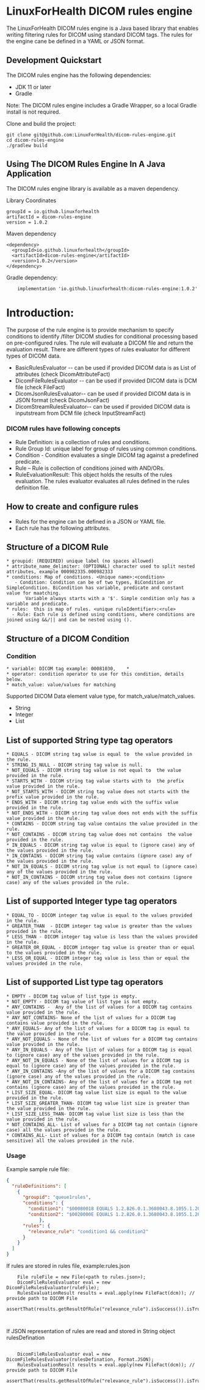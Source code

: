 # LinuxForHealth DICOM rules engine 

The LinuxForHealth DICOM rules engine is a Java based library that enables writing filtering rules for DICOM using standard DICOM tags. The rules for the engine cane be defined in a YAML or JSON format.


## Development Quickstart

The DICOM rules engine has the following dependencies:

* JDK 11 or later
* Gradle 

Note: The DICOM rules engine includes a Gradle Wrapper, so a local Gradle install is not required.

Clone and build the project:
```
git clone git@github.com:LinuxForHealth/dicom-rules-engine.git
cd dicom-rules-engine
./gradlew build
```

## Using The DICOM Rules Engine In A Java Application

The DICOM rules engine library is available as a maven dependency. 

Library Coordinates
```
groupId = io.github.linuxforhealth
artifactId = dicom-rules-engine
version = 1.0.2
```

Maven dependency
```
<dependency>
  <groupId>io.github.linuxforhealth</groupId>
  <artifactId>dicom-rules-engine</artifactId>
  <version>1.0.2</version>
</dependency>
```

Gradle dependency:
```
    implementation 'io.github.linuxforhealth:dicom-rules-engine:1.0.2'
```     



# Introduction:
The purpose of the rule engine is to provide mechanism to specify conditions to identify /filter DICOM studies for conditional processing based on pre-configured rules. The rule will evaluate a DICOM file and return the evaluation result. There are different types of rules evaluator for different types of DICOM data.
* BasicRulesEvaluator -- can be used if provided DICOM data is as List of attributes (check DicomAttributeFact) 
* DicomFileRulesEvaluator -- can be used if provided DICOM data is DCM file (check FileFact)
* DicomJsonRulesEvaluator-- can be used if provided DICOM data is in JSON format (check DicomJsonFact)
* DicomStreamRulesEvaluator-- can be used if provided DICOM data is inputstream from DCM file (check InputStreamFact)

### DICOM rules have following concepts
 * Rule Definition: is a collection of rules and conditions.
 * Rule Group Id: unique label for group of rules using common conditions.
 * Condition - Condition evaluates a single DICOM tag against a predefined predicate. 
 * Rule – Rule is collection of conditions joined with AND/ORs.
 * RuleEvaluationResult: This object holds the results of the rules evaluation. The rules evaluator evaluates all rules defined in the rules definition file. 

 
## How to create and configure rules
* Rules for the engine can be defined in a JSON or YAML file.
* Each rule has the following attributes.
    
## Structure of a DICOM Rule
    * groupid: (REQUIRED) unique label (no spaces allowed)
    * attribute_name_delimiter: (OPTIONAL) character used to split nested attributes, example 000982335.000982333
    * conditions: Map of conditions. <Unique name>:<condition>
       - Condition: Condition can be of two types, BiCondition or SimpleCondition. BiCondition has variable, predicate and constant value for maatching.
           Variable always starts with a '$'. Simple condition only has a variable and predicate.
    * rules:  this is map of rules. <unique ruleIdentifier>:<rule>
      - Rule: Each rule is defined using conditions, where conditions are joined using &&/|| and can be nested using ().   

 ## Structure of a DICOM Condition
 ### Condition
   
    * variable: DICOM tag example: 00081030,    * 
    * operator: condition operator to use for this condition, details below.
    * match_value: value/values for matching
   
  Supported DICOM Data element value type, for match_value/match_values.
  
   * String
   * Integer
   * List
   
 ## List of supported String type tag operators
 
    * EQUALS - DICOM string tag value is equal to  the value provided in the rule.
    * STRING_IS_NULL - DICOM string tag value is null.
    * NOT_EQUALS - DICOM string tag value is not equal to  the value provided in the rule.
    * STARTS_WITH - DICOM string tag value starts with to  the prefix value provided in the rule.
    * NOT_STARTS_WITH - DICOM string tag value does not starts with the prefix value provided in the rule.
    * ENDS_WITH - DICOM string tag value ends with the suffix value provided in the rule.
    * NOT_ENDS_WITH - DICOM string tag value does not ends with the suffix value provided in the rule.
    * CONTAINS - DICOM string tag value contains the value provided in the rule.
    * NOT_CONTAINS - DICOM string tag value does not contains  the value provided in the rule.
    * IN_EQUALS - DICOM string tag value is equal to (ignore case) any of the values provided in the rule.
    * IN_CONTAINS - DICOM string tag value contains (ignore case) any of the values provided in the rule.
    * NOT_IN_EQUALS - DICOM string tag value is not equal to (ignore case) any of the values provided in the rule.
    * NOT_IN_CONTAINS - DICOM string tag value does not contains (ignore case) any of the values provided in the rule.
 
 ## List of supported Integer type tag operators
 
    * EQUAL_TO - DICOM integer tag value is equal to the values provided in the rule.
    * GREATER_THAN  - DICOM integer tag value is greater than the values provided in the rule.
    * LESS_THAN - DICOM integer tag value is less than the values provided in the rule.
    * GREATER_OR_EQUAL - DICOM integer tag value is greater than or equal to the values provided in the rule.
    * LESS_OR_EQUAL - DICOM integer tag value is less than or equal the values provided in the rule.
 
 ## List of supported List type tag operators
 
    * EMPTY - DICOM tag value of list type is empty.
    * NOT_EMPTY - DICOM tag value of list type is not empty.
    * ANY_CONTAINS -  Any of the list of values for a DICOM tag contains value provided in the rule.
    * ANY_NOT_CONTAINS- None of the list of values for a DICOM tag contains value provided in the rule.
    * ANY_EQUALS- Any of the list of values for a DICOM tag is equal to the value provided in the rule.
    * ANY_NOT_EQUALS - None of the list of values for a DICOM tag contains value provided in the rule.
    * ANY_IN_EQUALS - Any of the list of values for a DICOM tag is equal to (ignore case) any of the values provided in the rule.
    * ANY_NOT_IN_EQUALS - None of the list of values for a DICOM tag is equal to (ignore case) any of the values provided in the rule.
    * ANY_IN_CONTAINS -Any of the list of values for a DICOM tag contains (ignore case) any of the values provided in the rule.
    * ANY_NOT_IN_CONTAINS- Any of the list of values for a DICOM tag not contains (ignore case) any of the values provided in the rule.
    * LIST_SIZE_EQUAL- DICOM tag value list size is equal to the value provided in the rule.
    * LIST_SIZE_GREATER_THAN- DICOM tag value list size is greater than the value provided in the rule.
    * LIST_SIZE_LESS_THAN- DICOM tag value list size is less than the value provided in the rule.
    * NOT_CONTAINS_ALL- List of values for a DICOM tag not contain (ignore case) all the values provided in the rule.
    * CONTAINS_ALL- List of values for a DICOM tag contain (match is case sensitive) all the values provided in the rule.
    
### Usage
Example sample rule file: 


```json
{
  "ruleDefinitions": [
    {
      "groupid": "queue1rules",
      "conditions": {
        "condition1": "$00080018 EQUALS 1.2.826.0.1.3680043.8.1055.1.20111102150800481.27482048.30798145",
        "condition2": "$0020000E EQUALS 1.2.826.0.1.3680043.8.1055.1.20111102150758591.96842950.07877442"
            },
      "rules": {
        "relevance_rule": "condition1 && condition2"
      }
    }
  ]
}
```
If rules are stored in rules file, example:rules.json

```
    File ruleFile = new File(<path to rules.json>);
    DicomFileRulesEvaluator eval = new DicomFileRulesEvaluator(ruleFile);
    RulesEvaluationResult results = eval.apply(new FileFact(dcm)); // provide path to DICOM File 
    assertThat(results.getResultOfRule("relevance_rule").isSuccess()).isTrue();
    
    

```

If JSON representation of rules are read and stored in String object rulesDefination

```
   
    DicomFileRulesEvaluator eval = new DicomFileRulesEvaluator(rulesDefination, Format.JSON);
    RulesEvaluationResult results = eval.apply(new FileFact(dcm)); // provide path to DICOM File 
    assertThat(results.getResultOfRule("relevance_rule").isSuccess()).isTrue();

```




